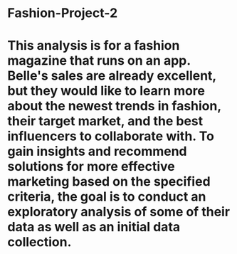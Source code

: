 # Fashion-Project-2
# This analysis is for a fashion magazine that runs on an app. Belle's sales are already excellent, but they would like to learn more about the newest trends in fashion, their target market, and the best influencers to collaborate with. To gain insights and recommend solutions for more effective marketing based on the specified criteria, the goal is to conduct an exploratory analysis of some of their data as well as an initial data collection.
